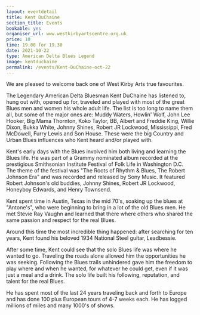 ```yaml
---
layout: eventdetail
title: Kent DuChaine
section_title: Events
bookable: yes
organiser_url: www.westkirbyartscentre.org.uk
price: 10
time: 19.00 for 19.30
date: 2021-10-22
type: American Delta Blues Legend
image: kentduchaine
permalink: /events/Kent-DuChaine-oct-22
---
```


We are pleased to welcome back one of West Kirby Arts true favourites.

The Legendary American Delta Bluesman Kent DuChaine has listened to, hung out with, opened up for, traveled and played with most of the great Blues men and women his whole adult life. The list is too long to name them all, but some of the major ones are:  Muddy Waters, Howlin' Wolf, John Lee Hooker, Big Mama Thornton, Koko Taylor, BB, Albert and Freddie King, Willie Dixon, Bukka White, Johnny Shines, Robert JR Lockwood, Mississippi, Fred McDowell, Furry Lewis and Son House. These were the big Country and Urban Blues influences who Kent heard and/or played with.

Kent's early days with the Blues involved him both living and learning the Blues life. He was part of a Grammy nominated album recorded at the prestigious Smithsonian Institute Festival of Folk Life in Washington D.C. The theme of the festival was "The Roots of Rhythm & Blues, The Robert Johnson Era" and was recorded and released by Sony Music. It featured Robert Johnson's old buddies, Johnny Shines, Robert JR Lockwood, Honeyboy Edwards, and Henry Townsend.

Kent spent time in Austin, Texas in the mid 70's, soaking up the blues at "Antone's", who were beginning to bring in a lot of the old Blues men. He met Stevie Ray Vaughn and learned that there where others who shared the same passion and respect for the real Blues.

Around this time the most incredible thing happened: after searching for ten years, Kent found his beloved 1934 National Steel guitar, Leadbessie.

After some time, Kent could see that the solo Blues life was where he wanted to go. Traveling the roads alone allowed him the opportunities he was seeking. Following the Blues trails unhindered gave him the freedom to play where and when he wanted, for whatever he could get, even if it was just a meal and a drink.  The solo life built his following, reputation, and talent for the real Blues.

He has spent most of the last 24 years traveling back and forth to Europe and has done 100 plus European tours of 4-7 weeks each. He has logged millions of miles and many 1000's of shows.
